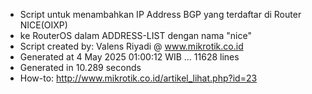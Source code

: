 - Script untuk menambahkan IP Address BGP yang terdaftar di Router NICE(OIXP)
- ke RouterOS dalam ADDRESS-LIST dengan nama "nice"
- Script created by: Valens Riyadi @ www.mikrotik.co.id
- Generated at 4 May 2025 01:00:12 WIB ... 11628 lines
- Generated in 10.289 seconds
- How-to: http://www.mikrotik.co.id/artikel_lihat.php?id=23
